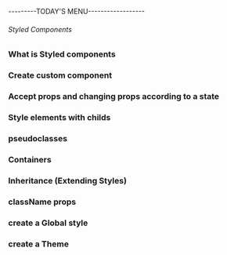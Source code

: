 ---------TODAY'S MENU------------------

###### Styled Components

### What is Styled components

### Create custom component

### Accept props and changing props according to a state

### Style elements with childs

### pseudoclasses

### Containers

### Inheritance (Extending Styles)

### className props

### create a Global style

### create a Theme

















